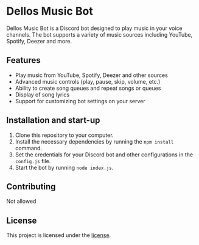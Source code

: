 # Dellos Music Bot

Dellos Music Bot is a Discord bot designed to play music in your voice channels. The bot supports a variety of music sources including YouTube, Spotify, Deezer and more.

## Features

- Play music from YouTube, Spotify, Deezer and other sources
- Advanced music controls (play, pause, skip, volume, etc.)
- Ability to create song queues and repeat songs or queues
- Display of song lyrics
- Support for customizing bot settings on your server

## Installation and start-up

1. Clone this repository to your computer.
2. Install the necessary dependencies by running the `npm install` command.
3. Set the credentials for your Discord bot and other configurations in the `config.js` file.
4. Start the bot by running `node index.js`.

## Contributing

Not allowed

## License

This project is licensed under the [license](LICENSE).

